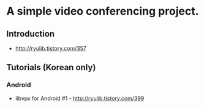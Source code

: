 # A simple video conferencing project.

## Introduction

* http://ryulib.tistory.com/357

## Tutorials (Korean only)

### Android

* libvpx for Android #1 - http://ryulib.tistory.com/399
